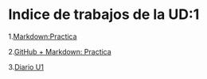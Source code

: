 # Indice de trabajos de la UD:1

1.[Markdown:Practica](MarkdownPractica.md)

2.[GitHub + Markdown: Practica](GithubMarkdownPractica.md)

3.[Diario U1](diario_UD1.md)
